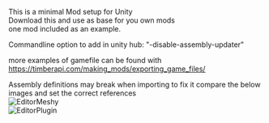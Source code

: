 This is a minimal Mod setup for Unity  
Download this and use as base for you own mods  
one mod included as an example.  

Commandline option to add in unity hub:
"-disable-assembly-updater"

more examples of gamefile can be found with
https://timberapi.com/making_mods/exporting_game_files/ 



Assembly definitions may break when importing to fix it compare the below images and set the correct references  
![EditorMeshy](/Assets/Exampleimages/EditorMeshy.png)   
![EditorPlugin](/Assets/Exampleimages/EditorPlugin.png)   
